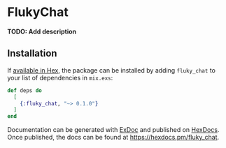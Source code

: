 # FlukyChat

**TODO: Add description**

## Installation

If [available in Hex](https://hex.pm/docs/publish), the package can be installed
by adding `fluky_chat` to your list of dependencies in `mix.exs`:

```elixir
def deps do
  [
    {:fluky_chat, "~> 0.1.0"}
  ]
end
```

Documentation can be generated with [ExDoc](https://github.com/elixir-lang/ex_doc)
and published on [HexDocs](https://hexdocs.pm). Once published, the docs can
be found at <https://hexdocs.pm/fluky_chat>.

